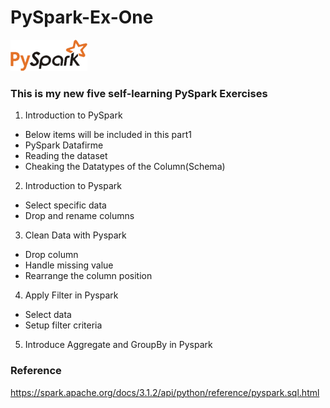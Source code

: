 # PySpark-Ex-One 
![pyspark-logo](https://github.com/data-engineer-sk/PySpark-Ex-One/blob/main/PySpark.png) 

### This is my new five self-learning PySpark Exercises 
1) Introduction to PySpark
  -  Below items will be included in this part1
  -  PySpark Datafirme
  -  Reading the dataset
  -  Cheaking the Datatypes of the Column(Schema)
2) Introduction to Pyspark
  -  Select specific data
  -  Drop and rename columns
3) Clean Data with Pyspark
  -  Drop column
  -  Handle missing value
  -  Rearrange the column position
4) Apply Filter in Pyspark
  -  Select data
  -  Setup filter criteria
5) Introduce Aggregate and GroupBy in Pyspark

### Reference
https://spark.apache.org/docs/3.1.2/api/python/reference/pyspark.sql.html
